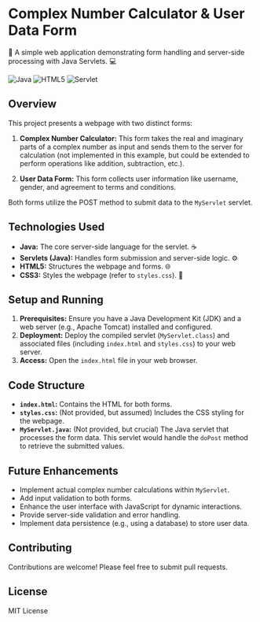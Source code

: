 # Complex Number Calculator & User Data Form

🧮 A simple web application demonstrating form handling and server-side processing with Java Servlets. 💻

![Java](https://img.shields.io/badge/-Java-orange?logo=java&logoColor=white)
![HTML5](https://img.shields.io/badge/-HTML5-red?logo=html5&logoColor=white)
![Servlet](https://img.shields.io/badge/-Servlet-blue?logo=java&logoColor=white)

## Overview

This project presents a webpage with two distinct forms:

1. **Complex Number Calculator:** This form takes the real and imaginary parts of a complex number as input and sends them to the server for calculation (not implemented in this example, but could be extended to perform operations like addition, subtraction, etc.).

2. **User Data Form:** This form collects user information like username, gender, and agreement to terms and conditions.

Both forms utilize the POST method to submit data to the `MyServlet` servlet.

## Technologies Used

- **Java:** The core server-side language for the servlet. ☕
- **Servlets (Java):** Handles form submission and server-side logic. ⚙️
- **HTML5:** Structures the webpage and forms. 🌐
- **CSS3:** Styles the webpage (refer to `styles.css`). 🎨

## Setup and Running

1. **Prerequisites:** Ensure you have a Java Development Kit (JDK) and a web server (e.g., Apache Tomcat) installed and configured.
2. **Deployment:** Deploy the compiled servlet (`MyServlet.class`) and associated files (including `index.html` and `styles.css`) to your web server.
3. **Access:** Open the `index.html` file in your web browser.

## Code Structure

- **`index.html`:** Contains the HTML for both forms.
- **`styles.css`:** (Not provided, but assumed) Includes the CSS styling for the webpage.
- **`MyServlet.java`:** (Not provided, but crucial) The Java servlet that processes the form data. This servlet would handle the `doPost` method to retrieve the submitted values.

## Future Enhancements

- Implement actual complex number calculations within `MyServlet`.
- Add input validation to both forms.
- Enhance the user interface with JavaScript for dynamic interactions.
- Provide server-side validation and error handling.
- Implement data persistence (e.g., using a database) to store user data.

## Contributing

Contributions are welcome! Please feel free to submit pull requests.

## License

MIT License
